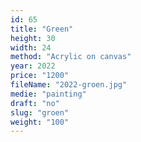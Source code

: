 ```yaml
---
id: 65
title: "Green"
height: 30
width: 24
method: "Acrylic on canvas"
year: 2022
price: "1200"
fileName: "2022-groen.jpg"
medie: "painting"
draft: "no"
slug: "groen"
weight: "100"
---
```

